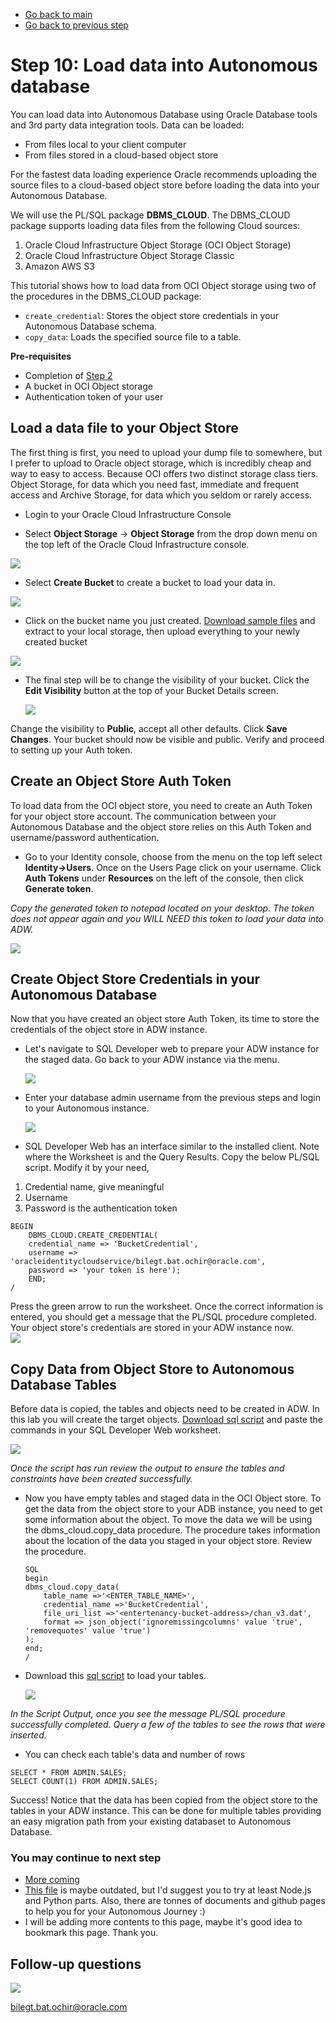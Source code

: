 - [Go back to main](/README.md)
- [Go back to previous step](/step9.md)

# Step 10: Load data into Autonomous database

You can load data into Autonomous Database using Oracle Database tools and 3rd party data integration tools. Data can be loaded:
- From files local to your client computer
- From files stored in a cloud-based object store

For the fastest data loading experience Oracle recommends uploading the source files to a cloud-based object store before loading the data into your Autonomous Database.

We will use the PL/SQL package **DBMS_CLOUD**. The DBMS_CLOUD package supports loading data files from the following Cloud sources: 

1. Oracle Cloud Infrastructure Object Storage (OCI Object Storage)
2. Oracle Cloud Infrastructure Object Storage Classic
3. Amazon AWS S3

This tutorial shows how to load data from OCI Object storage using two of the procedures in the DBMS_CLOUD package:
* `create_credential`: Stores the object store credentials in your Autonomous Database schema.
* `copy_data`: Loads the specified source file to a table. 

**Pre-requisites**

* Completion of [Step 2](/step2.md)
* A bucket in OCI Object storage
* Authentication token of your user

## Load a data file to your Object Store ##

The first thing is first, you need to upload your dump file to somewhere, but I prefer to upload to Oracle object storage, which is incredibly cheap and way to easy to access. Because OCI offers two distinct storage class tiers. 
Object Storage, for data which you need fast, immediate and frequent access and Archive Storage, for data which you seldom or rarely access.

- Login to your Oracle Cloud Infrastructure Console

- Select **Object Storage** -> **Object Storage** from the drop down menu on the top left of the Oracle Cloud Infrastructure console.

![](/images/step10/0.objectstorage.png)

- Select **Create Bucket** to create a bucket to load your data in. 

 ![](/images/step10/0.objectstorage-cont1.png)

- Click on the bucket name you just created. [Download sample files](./files/datafiles_for_sh_tables.zip) and extract to your local storage, then upload everything to your newly created bucket 

 ![](/images/step10/0.objectstorage-cont2.png)
 
- The final step will be to change the visibility of your bucket. Click the **Edit Visibility** button at the top of your Bucket Details screen.

  ![](/images/step10/0.objectstorage-cont3.png)

Change the visibility to **Public**, accept all other defaults.  Click **Save Changes**. Your bucket should now be visible and public.  Verify and proceed to setting up your Auth token.

## Create an Object Store Auth Token ##

To load data from the OCI object store, you need to create an Auth Token for your object store account. The communication between your Autonomous Database and the object store relies on this Auth Token and username/password authentication.

- Go to your Identity console, choose from the menu on the top left select **Identity->Users**. Once on the Users Page click on your username. Click **Auth Tokens** under **Resources** on the left of the console, then click **Generate token**.

*Copy the generated token to notepad located on your desktop. The token does not appear again and you WILL NEED this token to load your data into ADW.*

  ![](/images/step10/1.token.PNG)
    
## Create Object Store Credentials in your Autonomous Database ##

Now that you have created an object store Auth Token, its time to store the credentials of the object store in ADW instance.

- Let's navigate to SQL Developer web to prepare your ADW instance for the staged data. Go back to your ADW instance via the menu.

  ![](/images/step10/2.loading.PNG)
- Enter your database admin username from the previous steps and login to your Autonomous instance. 
  
  ![](/images/step10/2.loading-cont1.PNG)

- SQL Developer Web has an interface similar to the installed client. Note where the Worksheet is and the Query Results. Copy the below PL/SQL script. Modify it by your need, 
1. Credential name, give meaningful
2. Username
2. Password is the authentication token

```
BEGIN
    DBMS_CLOUD.CREATE_CREDENTIAL(
    credential_name => 'BucketCredential',
    username => 'oracleidentitycloudservice/bilegt.bat.ochir@oracle.com',
    password => 'your token is here');
    END;
/
```
Press the green arrow to run the worksheet.  Once the correct information is entered, you should get a message that the PL/SQL procedure completed. Your object store's credentials are stored in your ADW instance now.  
  ![](/images/step10/2.loading-cont2.PNG)

## Copy Data from Object Store to Autonomous Database Tables ##
Before data is copied, the tables and objects need to be created in ADW.  In this lab you will create the target objects. [Download sql script](./files/create-table-script.sql) and paste the commands in your SQL Developer Web worksheet.

  ![](/images/step10/2.loading-cont3.PNG)

*Once the script has run review the output to ensure the tables and constraints have been created successfully.*

- Now you have empty tables and staged data in the OCI Object store. To get the data from the object store to your ADB instance, you need to get some information about the object. To move the data we will be using the dbms_cloud.copy_data procedure. The procedure takes information about the location of the data you staged in your object store.  Review the procedure.

    ```
    SQL    
    begin
    dbms_cloud.copy_data(
        table_name =>'<ENTER_TABLE_NAME>',
        credential_name =>'BucketCredential',
        file_uri_list =>'<entertenancy-bucket-address>/chan_v3.dat',
        format => json_object('ignoremissingcolumns' value 'true', 'removequotes' value 'true')
    );
    end;
    /
    ```
- Download this [sql script](./files/load-data-script.sql) to load your tables. 

  ![](/images/step10/2.loading-cont4.PNG)

*In the Script Output, once you see the message PL/SQL procedure successfully completed. Query a few of the tables to see the rows that were inserted.*

- You can check each table's data and number of rows 

```
SELECT * FROM ADMIN.SALES;
SELECT COUNT(1) FROM ADMIN.SALES;
```

Success! Notice that the data has been copied from the object store to the tables in your ADW instance. This can be done for multiple tables providing an easy migration path from your existing databaset to Autonomous Database.


### You may continue to next step 
- [More coming](README.md)
- [This file](/files/ATP-Hands-on-Lab.pdf) is maybe outdated, but I'd suggest you to try at least Node.js and Python parts. Also, there are tonnes of documents and github pages to help you for your Autonomous Journey :) 
- I will be adding more contents to this page, maybe it's good idea to bookmark this page. Thank you.

## Follow-up questions

![](./images/bilegt.jpg)

[bilegt.bat.ochir@oracle.com](mailto:bilegt.bat.ochir@oracle.com)

